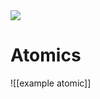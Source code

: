 <img src="https://i.redd.it/abnjqllrrsha1.jpg" class="header-image">

<h1 class="custom-heading">Atomics</h1>

![[example atomic]]


